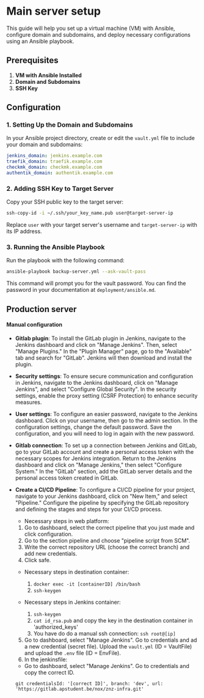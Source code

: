 # Main server setup

This guide will help you set up a virtual machine (VM) with Ansible, configure domain and subdomains, and deploy necessary configurations using an Ansible playbook.

## Prerequisites

1. **VM with Ansible Installed**
2. **Domain and Subdomains**
3. **SSH Key**

## Configuration

### 1. Setting Up the Domain and Subdomains

In your Ansible project directory, create or edit the `vault.yml` file to include your domain and subdomains:

```yaml
jenkins_domain: jenkins.example.com
traefik_domain: traefik.example.com
checkmk_domain: checkmk.example.com
authentik_domain: authentik.example.com
```

### 2. Adding SSH Key to Target Server

Copy your SSH public key to the target server:

```bash
ssh-copy-id -i ~/.ssh/your_key_name.pub user@target-server-ip
```

Replace `user` with your target server's username and `target-server-ip` with its IP address.

### 3. Running the Ansible Playbook

Run the playbook with the following command:

```bash
ansible-playbook backup-server.yml --ask-vault-pass
```

This command will prompt you for the vault password. You can find the password in your documentation at `deployment/ansible.md`.


## Production server
#### Manual configuration 
- **Gitlab plugin**: To install the GitLab plugin in Jenkins, navigate to the Jenkins dashboard and click on "Manage Jenkins". Then, select "Manage Plugins." In the "Plugin Manager" page, go to the "Available" tab and search for "GitLab". Jenkins will then download and install the plugin. 

- **Security settings**: To ensure secure communication and configuration in Jenkins, navigate to the Jenkins dashboard, click on "Manage Jenkins", and select "Configure Global Security". In the security settings, enable the proxy setting (CSRF Protection) to enhance security measures.

- **User settings**: To configure an easier password, navigate to the Jenkins dashboard. Click on your username, then go to the admin section. In the configuration settings, change the default password. Save the configuration, and you will need to log in again with the new password. 

- **Gitlab connection**: To set up a connection between Jenkins and GitLab, go to your GitLab account and create a personal access token with the necessary scopes for Jenkins integration. Return to the Jenkins dashboard and click on "Manage Jenkins," then select "Configure System." In the "GitLab" section, add the GitLab server details and the personal access token created in GitLab.

- **Create a CI/CD Pipeline**: To configure a CI/CD pipeline for your project, navigate to your Jenkins dashboard, click on "New Item," and select "Pipeline." Configure the pipeline by specifying the GitLab repository and defining the stages and steps for your CI/CD process.

  - Necessary steps in web platform:  
  1. Go to dashboard, select the correct pipeline that you just made and click configuration.   
  2. Go to the section pipeline and choose "pipeline script from SCM". 
  3. Write the correct repository URL (choose the correct branch) and add new credentials. 
  4. Click safe. 

  - Necessary steps in destination container: 
    1. `docker exec -it [containerID] /bin/bash`
    2. `ssh-keygen`
  
  - Necessary steps in Jenkins container:
    1. `ssh-keygen`
    2. `cat id_rsa.pub` and copy the key in the destination container in 'authorized_keys' 
    3. You have do do a manual ssh connection: `ssh root@[ip]`

  5. Go to dashboard, select "Manage Jenkins". Go to credentials and ad a new credential (secret file). Upload the `vault.yml` (ID = VaultFile) and upload the `.env` file (ID = EnvFile). 
  6. In the jenkinsfile: 
    - Go to dashboard, select "Manage Jenkins". Go to credentials and copy the correct ID. 

    `git credentialsId: '[correct ID]', branch: 'dev', url: 'https://gitlab.apstudent.be/nox/znz-infra.git'`